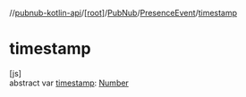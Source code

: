 //[pubnub-kotlin-api](../../../../index.md)/[[root]](../../index.md)/[PubNub](../index.md)/[PresenceEvent](index.md)/[timestamp](timestamp.md)

# timestamp

[js]\
abstract var [timestamp](timestamp.md): [Number](https://kotlinlang.org/api/latest/jvm/stdlib/kotlin-stdlib/kotlin/-number/index.html)
